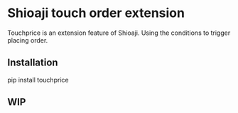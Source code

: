 # Shioaji touch order extension

Touchprice is an extension feature of Shioaji. Using the conditions to trigger placing order.

## Installation

pip install touchprice

## WIP
